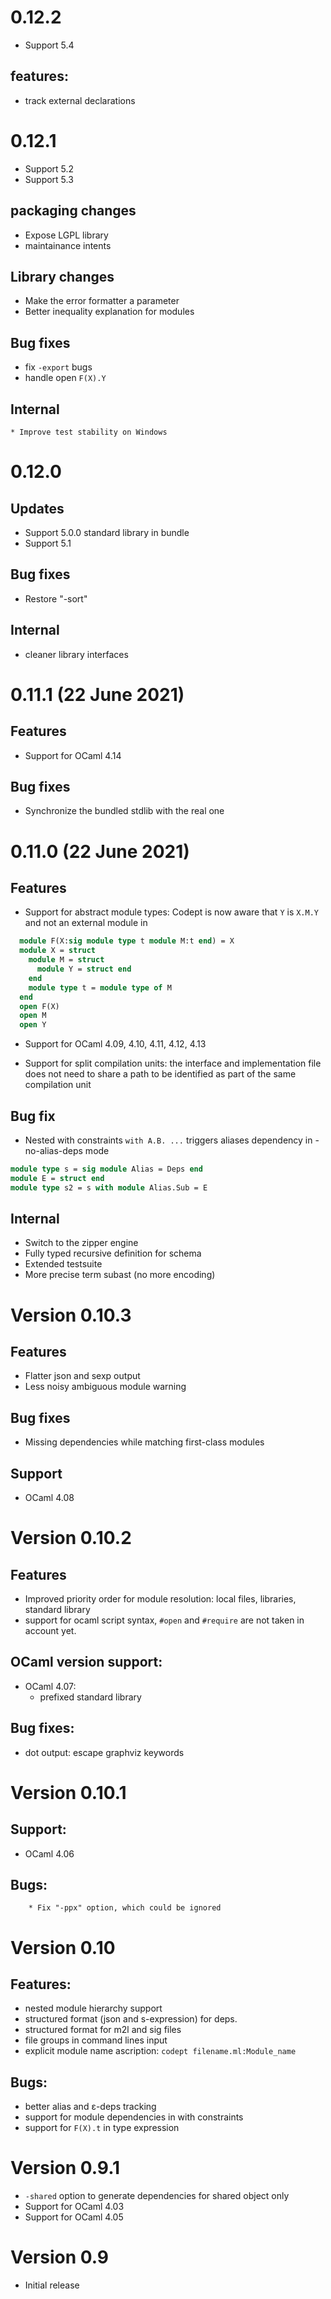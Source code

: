 # 0.12.2

  * Support 5.4

## features:

  * track external declarations

# 0.12.1

   * Support 5.2
   * Support 5.3

## packaging changes

   * Expose LGPL library
   * maintainance intents

## Library changes

   * Make the error formatter a parameter
   * Better inequality explanation for modules

## Bug fixes

   * fix `-export` bugs
   * handle open `F(X).Y`

## Internal

    * Improve test stability on Windows

# 0.12.0

## Updates

   * Support 5.0.0 standard library in bundle
   * Support 5.1

## Bug fixes

   * Restore "-sort"

## Internal

  * cleaner library interfaces

# 0.11.1 (22 June 2021)

## Features

   * Support for OCaml 4.14
   
## Bug fixes

   * Synchronize the bundled stdlib with the real one

# 0.11.0 (22 June 2021)

## Features

  * Support for abstract module types:
	Codept is now aware that `Y` is `X.M.Y` and
	not an external module in

```ocaml
  module F(X:sig module type t module M:t end) = X
  module X = struct
    module M = struct
      module Y = struct end
    end
    module type t = module type of M
  end
  open F(X)
  open M
  open Y
```

  * Support for OCaml 4.09, 4.10, 4.11, 4.12, 4.13

  * Support for split compilation units: the interface and
    implementation file does not need to share a path to
    be identified as part of the same compilation unit

## Bug fix

 * Nested with constraints `with A.B. ...` triggers aliases dependency
 in -no-alias-deps mode

```ocaml
module type s = sig module Alias = Deps end
module E = struct end
module type s2 = s with module Alias.Sub = E
```

## Internal

* Switch to the zipper engine
* Fully typed recursive definition for schema
* Extended testsuite
* More precise term subast (no more encoding)

# Version 0.10.3

## Features

* Flatter json and sexp output
* Less noisy ambiguous module warning

## Bug fixes

  * Missing dependencies while matching first-class modules

## Support

  * OCaml 4.08

# Version 0.10.2

## Features

  * Improved priority order for module resolution:
    local files, libraries, standard library
  * support for ocaml script syntax,
    `#open` and `#require` are not taken in account yet.

## OCaml version support:

  * OCaml 4.07:
    * prefixed standard library

## Bug fixes:

  * dot output: escape graphviz keywords

# Version 0.10.1

## Support:

  * OCaml 4.06

## Bugs:

        * Fix "-ppx" option, which could be ignored

# Version 0.10

## Features:

  * nested module hierarchy support
  * structured format (json and s-expression) for deps.
  * structured format for m2l and sig files
  * file groups in command lines input
  * explicit module name ascription: `codept filename.ml:Module_name`

## Bugs:
  * better alias and ε-deps tracking
  * support for module dependencies in with constraints
  * support for `F(X).t` in type expression

# Version 0.9.1
  * `-shared` option to generate dependencies for shared object only
  * Support for OCaml 4.03
  * Support for OCaml 4.05

# Version 0.9
  * Initial release
